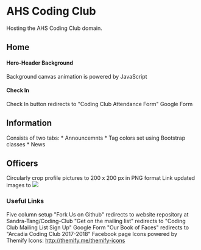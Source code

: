 # AHS Coding Club
  Hosting the AHS Coding Club domain.
## Home
#### Hero-Header Background
  Background canvas animation is powered by JavaScript
#### Check In
  Check In button redirects to "Coding Club Attendance Form" Google Form
## Information
  Consists of two tabs:
    * Announcemnts
      * Tag colors set using Bootstrap classes
    * News
## Officers
  Circularly crop profile pictures to 200 x 200 px in PNG format
  Link updated images to <img src="img/name.png" class="officer-img">
### Useful Links
  Five column setup
  "Fork Us on Github" redirects to website repository at Sandra-Tang/Coding-Club
  "Get on the mailing list" redirects to "Coding Club Mailing List Sign Up" Google Form
  "Our Book of Faces" redirects to "Arcadia Coding Club 2017-2018" Facebook page
  Icons powered by Themify Icons: http://themify.me/themify-icons
